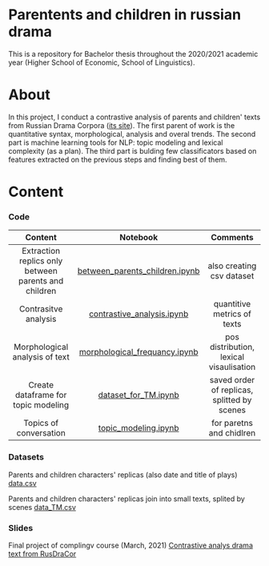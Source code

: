 # Parentents and children in russian drama
This is a repository for Bachelor thesis throughout the 2020/2021 academic year (Higher School of Economic, School of Linguistics). 

# About 
In this project, I conduct a contrastive analysis of parents and children' texts from Russian Drama Corpora ([its site](https://dracor.org/)). The first parent of work is the quantitative syntax, morphological, analysis and overal trends. The second part is machine learning tools for NLP: topic modeling and lexical complexity (as a plan). The third part is bulding few classificators based on features extracted on the previous steps and finding best of them. 

# Content
### Code
|**Content**|**Notebook**|**Comments**|
|:--:|:--:|:--:|
|Extraction replics only between parents and children|[between_parents_children.ipynb](https://github.com/Gratisfo/Parentents-and-children/blob/main/between_parents_children.ipynb)|also creating csv dataset|
|Contrasitve analysis|[сontrastive_analysis.ipynb](https://github.com/Gratisfo/Parentents-and-children/blob/main/contrastive_analysis.ipynb)|quantitive metrics of texts|
|Morphological analysis of text|[morphological_frequancy.ipynb](https://github.com/Gratisfo/Parentents-and-children/blob/main/morphological_frequancy.ipynb)| pos distribution, lexical visaulisation| 
|Create dataframe for topic modeling|[dataset_for_TM.ipynb](https://github.com/Gratisfo/Parentents-and-children/blob/main/dataset_for_TM.ipynb)| saved order of replicas, splitted by scenes|
|Topics of conversation| [topic_modeling.ipynb](https://github.com/Gratisfo/Parentents-and-children/blob/main/topic_modeling.ipynb)| for paretns and chidlren|


### Datasets 
Parents and children characters' replicas (also date and title of plays) [data.csv](https://github.com/Gratisfo/Parentents-and-children/blob/main/data.csv)

Parents and children characters' replicas join into small texts, splited by scenes [data_TM.csv](https://github.com/Gratisfo/Parentents-and-children/blob/main/data_TM.csv)

### Slides
Final project of complingv course (March, 2021) [Contrastive analys drama text from RusDraCor](https://github.com/Gratisfo/Parentents-and-children/blob/main/%D0%9A%D0%BE%D0%BD%D1%82%D1%80%D0%B0%D1%81%D1%82%D0%B8%D0%B2%D0%BD%D1%8B%D0%B9%20%D0%B0%D0%BD%D0%B0%D0%BB%D0%B8%D0%B7%20%D1%82%D0%B5%D0%BA%D1%81%D1%82%D0%BE%D0%B2%20RusDraCor.pdf)
